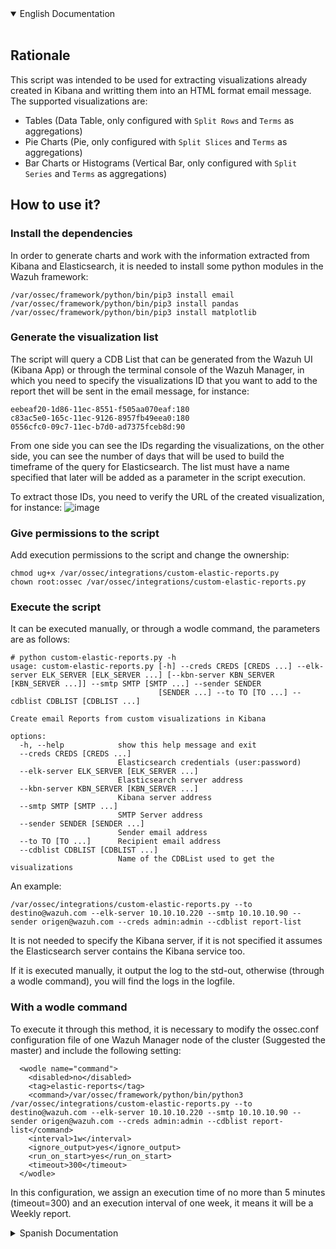 <details open>
<summary>English Documentation</summary>
<br>
  
  ## Rationale

  This script was intended to be used for extracting visualizations already created in Kibana and writting them into an HTML format email message. The supported visualizations are: 

  - Tables (Data Table, only configured with `Split Rows` and `Terms` as aggregations)
  - Pie Charts (Pie, only configured with `Split Slices` and `Terms` as aggregations)
  - Bar Charts or Histograms (Vertical Bar, only configured with `Split Series` and `Terms` as aggregations)

  ## How to use it?
  ### Install the dependencies
  In order to generate charts and work with the information extracted from Kibana and Elasticsearch, it is needed to install some python modules in the Wazuh framework:
  ```
  /var/ossec/framework/python/bin/pip3 install email
  /var/ossec/framework/python/bin/pip3 install pandas
  /var/ossec/framework/python/bin/pip3 install matplotlib
  ```
  ### Generate the visualization list
  The script will query a CDB List that can be generated from the Wazuh UI (Kibana App) or through the terminal console of the Wazuh Manager, in which you need to specify the visualizations ID that you want to add to the report thet will be sent in the email message, for instance:
  ```
  eebeaf20-1d86-11ec-8551-f505aa070eaf:180
  c83ac5e0-165c-11ec-9126-8957fb49eea0:180
  0556cfc0-09c7-11ec-b7d0-ad7375fceb8d:90
  ```
  From one side you can see the IDs regarding the visualizations, on the other side, you can see the number of days that will be used to build the timeframe of the query for Elasticsearch.
  The list must have a name specified that later will be added as a parameter in the script execution.

  To extract those IDs, you need to verify the URL of the created visualization, for instance:
  ![image](https://user-images.githubusercontent.com/37050249/149815309-893b4249-f16e-4b38-be62-10f2157d516a.png)

  ### Give permissions to the script
  Add execution permissions to the script and change the ownership:
  ```
  chmod ug+x /var/ossec/integrations/custom-elastic-reports.py
  chown root:ossec /var/ossec/integrations/custom-elastic-reports.py
  ```

  ### Execute the script
  It can be executed manually, or through a wodle command, the parameters are as follows:
  ```
  # python custom-elastic-reports.py -h
  usage: custom-elastic-reports.py [-h] --creds CREDS [CREDS ...] --elk-server ELK_SERVER [ELK_SERVER ...] [--kbn-server KBN_SERVER [KBN_SERVER ...]] --smtp SMTP [SMTP ...] --sender SENDER
                                   [SENDER ...] --to TO [TO ...] --cdblist CDBLIST [CDBLIST ...]

  Create email Reports from custom visualizations in Kibana

  options:
    -h, --help            show this help message and exit
    --creds CREDS [CREDS ...]
                          Elasticsearch credentials (user:password)
    --elk-server ELK_SERVER [ELK_SERVER ...]
                          Elasticsearch server address
    --kbn-server KBN_SERVER [KBN_SERVER ...]
                          Kibana server address
    --smtp SMTP [SMTP ...]
                          SMTP Server address
    --sender SENDER [SENDER ...]
                          Sender email address
    --to TO [TO ...]      Recipient email address
    --cdblist CDBLIST [CDBLIST ...]
                          Name of the CDBList used to get the visualizations
  ```
  An example:
  ```
  /var/ossec/integrations/custom-elastic-reports.py --to destino@wazuh.com --elk-server 10.10.10.220 --smtp 10.10.10.90 --sender origen@wazuh.com --creds admin:admin --cdblist report-list
  ```
  It is not needed to specify the Kibana server, if it is not specified it assumes the Elasticsearch server contains the Kibana service too.

  If it is executed manually, it output the log to the std-out, otherwise (through a wodle command), you will find the logs in the logfile.

  ### With a wodle command
  To execute it through this method, it is necessary to modify the ossec.conf configuration file of one Wazuh Manager node of the cluster (Suggested the master) and include the following setting:
  ```
    <wodle name="command">
      <disabled>no</disabled>
      <tag>elastic-reports</tag>
      <command>/var/ossec/framework/python/bin/python3 /var/ossec/integrations/custom-elastic-reports.py --to destino@wazuh.com --elk-server 10.10.10.220 --smtp 10.10.10.90 --sender origen@wazuh.com --creds admin:admin --cdblist report-list</command>
      <interval>1w</interval>
      <ignore_output>yes</ignore_output>
      <run_on_start>yes</run_on_start>
      <timeout>300</timeout>
    </wodle>
  ```
  In this configuration, we assign an execution time of no more than 5 minutes (timeout=300) and an execution interval of one week, it means it will be a Weekly report.
<br>
</details>

<details>
<summary>Spanish Documentation</summary>
<br>
  
  ## Introducción

  Este script fue diseñado para extraer visualizaciones ya creadas en Kibana y plasmarlas en un correo electronico con formato HTML. Las visualizaciones soportadas hasta ahora son:

  - Tablas (Data Table, only configured with `Split Rows` and `Terms` as aggregations)
  - Graficos de torta (Pie, only configured with `Split Slices` and `Terms` as aggregations)
  - Graficos de barra o histogramas (Vertical Bar, only configured with `Split Series` and `Terms` as aggregations)

  ## Cómo utilizarlo?
  ### Instalar dependencias
  Para generar los graficos y trabajar con la informacion extraida de Elasticsearch y Kibana, es necesario instalar algunos modulos en el framework the Wazuh para poder utilizarlo:
  ```
  /var/ossec/framework/python/bin/pip3 install email
  /var/ossec/framework/python/bin/pip3 install pandas
  /var/ossec/framework/python/bin/pip3 install matplotlib
  ```
  ### Generar la lista de visualizaciones
  El script va a consultar una CDB List, que usted puede generar tanto desde la UI de Wazuh como desde la consola, en la cual se deberán especificar los IDs de las visualizaciones que se pretende que aparezcan en el correo de reporte, un ejemplo:
  ```
  eebeaf20-1d86-11ec-8551-f505aa070eaf:180
  c83ac5e0-165c-11ec-9126-8957fb49eea0:180
  0556cfc0-09c7-11ec-b7d0-ad7375fceb8d:90
  ```
  Se puede ver de un lado los IDs correspondientes, y del otro los numeros que corresponden a la cantidad de dias que se van a tener en cuenta como tiempo para la consulta de la informacion en Elasticsearch.
  Se le debe colocar un nombre a la lista que luego se especificará en el comando del script.

  Para extraer dichos IDs, se debe verificar la visualizacion creada, por ejemplo:
  ![image](https://user-images.githubusercontent.com/37050249/149815309-893b4249-f16e-4b38-be62-10f2157d516a.png)

  ### Otorgar permisos
  Otorgar permisos de ejecucion y ajustar el ownership:
  ```
  chmod ug+x /var/ossec/integrations/custom-elastic-reports
  chown root:ossec /var/ossec/integrations/custom-elastic-reports
  ```
  Notese, que no se esta usando la extension `.py`, no es por nada especial, se puede conservar la extension sin problemas.

  ### Ejecutar el Script
  El script se puede ejecutar de manera manual, o mediante un wodle command, los parametros son los siguientes:
  ```
  # python custom-elastic-reports -h
  usage: custom-elastic-reports.py [-h] --creds CREDS [CREDS ...] --elk-server ELK_SERVER [ELK_SERVER ...] [--kbn-server KBN_SERVER [KBN_SERVER ...]] --smtp SMTP [SMTP ...] --sender SENDER
                                   [SENDER ...] --to TO [TO ...] --cdblist CDBLIST [CDBLIST ...]

  Create email Reports from custom visualizations in Kibana

  options:
    -h, --help            show this help message and exit
    --creds CREDS [CREDS ...]
                          Elasticsearch credentials (user:password)
    --elk-server ELK_SERVER [ELK_SERVER ...]
                          Elasticsearch server address
    --kbn-server KBN_SERVER [KBN_SERVER ...]
                          Kibana server address
    --smtp SMTP [SMTP ...]
                          SMTP Server address
    --sender SENDER [SENDER ...]
                          Sender email address
    --to TO [TO ...]      Recipient email address
    --cdblist CDBLIST [CDBLIST ...]
                          Name of the CDBList used to get the visualizations
  ```
  Como un ejemplo:
  ```
  /var/ossec/integrations/custom-elastic-reports --to destino@wazuh.com --elk-server 10.10.10.220 --smtp 10.10.10.90 --sender origen@wazuh.com --creds admin:admin --cdblist report-list
  ```
  No es necesario especificar el servidor de Kibana, si no se especifica, toma como servidor de Kibana el mismo Elasticsearch server.

  Si se ejecuta manualmente, este devuelve el log en pantalla, mientras que si se ejecuta mediante wodle command, se escribe el log en el archivo integrations.log.

  ### Mediante wodle command
  Para ejecutarlo mediante este metodo, es necesario modificar el archivo de configuraciones ossec.conf the uno de las Managers del cluster (preferentemente el Master) e incluir la siguiente configuracion:
  ```
    <wodle name="command">
      <disabled>no</disabled>
      <tag>elastic-reports</tag>
      <command>/var/ossec/framework/python/bin/python3 /var/ossec/integrations/custom-elastic-reports --to destino@wazuh.com --elk-server 10.10.10.220 --smtp 10.10.10.90 --sender origen@wazuh.com --creds admin:admin --cdblist report-list</command>
      <interval>1w</interval>
      <ignore_output>yes</ignore_output>
      <run_on_start>yes</run_on_start>
      <timeout>300</timeout>
    </wodle>
  ```
  En este caso, se le da un tiempo de ejecucion de no mas de cinco minutos (timeout=300) y un intervalo de ejecucion de 1 semana, es decir que este reporte va a ser semanal.
<br>
</details>
